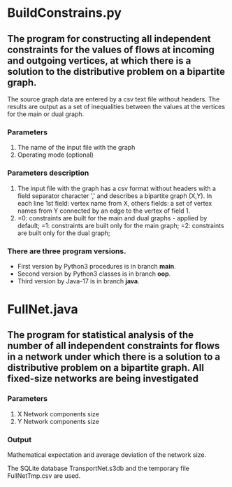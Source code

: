# BuildConstrains.py #

## The program for constructing all independent constraints for the values of flows at incoming and outgoing vertices, at which there is a solution to the distributive problem on a bipartite graph. ##

The source graph data are entered by a csv text file without headers.
The results are output as a set of inequalities between the values at the vertices for the main or dual graph.

### Parameters
1. The name of the input file with the graph
2. Operating mode (optional)

### Parameters description
1. The input file with the graph has a csv format without headers with a field separator character ',' and describes a bipartite graph (X,Y).
   In each line 
	1st field: vertex name from X, 
	others fields: a set of vertex names from Y connected by an edge to the vertex of field 1. 
2. =0: constraints are built for the main and dual graphs - applied by default;
   =1: constraints are built only for the main graph;
   =2: constraints are built only for the dual graph;
   
   
### There are three program versions.
- First version by Python3 procedures is in branch **main**.
- Second version by Python3 classes is in branch **oop**.
- Third version by Java-17 is in branch **java**.


# FullNet.java #

## The program for statistical analysis of the number of all independent constraints for flows in a network under which there is a solution to a distributive problem on a bipartite graph. All fixed-size networks are being investigated ##

### Parameters ###
1. X Network components size
2. Y Network components size

### Output ###
Mathematical expectation and average deviation of the network size.
   
The SQLite database TransportNet.s3db and the temporary file FullNetTmp.csv are used.